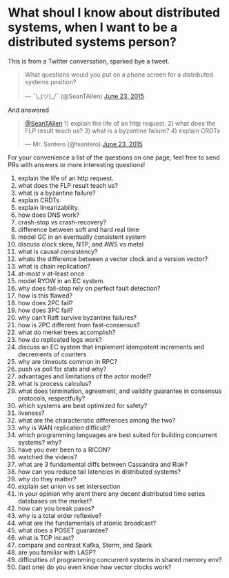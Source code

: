 # What shoul I know about distributed systems, when I want to be a distributed systems person?

This is from a Twitter conversation, sparked bye a tweet.
<blockquote class="twitter-tweet" lang="en"><p lang="en" dir="ltr">What questions would you put on a phone screen for a distributed systems position?</p>&mdash; ¯\_(ツ)_/¯ (@SeanTAllen) <a href="https://twitter.com/SeanTAllen/status/613135036716568576">June 23, 2015</a></blockquote>
<script async src="//platform.twitter.com/widgets.js" charset="utf-8"></script>

And answered 

<blockquote class="twitter-tweet" lang="en"><p lang="en" dir="ltr"><a href="https://twitter.com/SeanTAllen">@SeanTAllen</a> 1) explain the life of an http request. 2) what does the FLP result teach us? 3) what is a byzantine failure? 4) explain CRDTs</p>&mdash; Mr. Santero (@tsantero) <a href="https://twitter.com/tsantero/status/613222623175008256">June 23, 2015</a></blockquote>
<script async src="//platform.twitter.com/widgets.js" charset="utf-8"></script>

For your convenience a list of the questions on one page, feel free to send PRs with answers or more interesting questions!

1. explain the life of an http request. 
2. what does the FLP result teach us? 
3. what is a byzantine failure? 
4. explain CRDTs
5. explain linearizability. 
6. how does DNS work? 
7. crash-stop vs crash-recovery? 
8. difference between soft and hard real time
9. model GC in an eventually consistent system 
10. discuss clock skew, NTP, and AWS vs metal 
11. what is causal consistency?
12. whats the difference between a vector clock and a version vector? 
13. what is chain replication? 
14. at-most v at-least once
15. model RYOW in an EC system. 
16. why does fail-stop rely on perfect fault detection? 
17. how is this flawed?
18. how does 2PC fail? 
19. how does 3PC fail? 
20. why can't Raft survive byzantine failures?
21. how is 2PC different from fast-consensus? 
22. what do merkel trees accomplish? 
23. how do replicated logs work?
24. discuss an EC system that implement idempotent increments and decrements of counters 
25. why are timeouts common in RPC?
26. push vs poll for stats and why? 
27. advantages and limitations of the actor model? 
28. what is process calculus?
29. what does termination, agreement, and validity guarantee in consensus protocols, respectfully?
30. which systems are best optimized for safety? 
31. liveness? 
32. what are the characteristic differences among the two?
33. why is WAN replication difficult? 
34. which programming languages are best suited for building concurrent systems? why?
35. have you ever been to a RICON? 
36. watched the videos? 
37. what are 3 fundamental diffs between Cassandra and Riak?
38. how can you reduce tail latencies in distributed systems? 
39. why do they matter? 
40. explain set union vs set intersection
41. in your opinion why arent there any decent distributed time series databases on the market? 
42. how can you break paxos?
43. why is a total order reflexive? 
44. what are the fundamentals of atomic broadcast? 
45. what does a POSET guarantee?
46. what is TCP incast? 
47. compare and contrast Kafka, Storm, and Spark 
48. are you familiar with LASP?
49. difficulties of programming concurrent systems in shared memory env? 
50. (last one) do you even know how vector clocks work?

